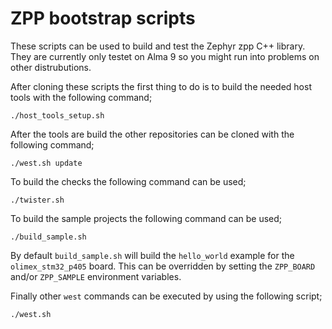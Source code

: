 # ZPP bootstrap scripts

These scripts can be used to build and test the Zephyr zpp C++ library. They
are currently only testet on Alma 9 so you might run into problems on other
distrubutions.

After cloning these scripts the first thing to do is to build the needed
host tools with the following command;

```
./host_tools_setup.sh
```

After the tools are build the other repositories can be cloned with the
following command;

```
./west.sh update
```

To build the checks the following command can be used;

```
./twister.sh
```

To build the sample projects the following command can be used;

```
./build_sample.sh
```

By default `build_sample.sh` will build the `hello_world` example for the
`olimex_stm32_p405` board. This can be overridden by setting the `ZPP_BOARD`
and/or `ZPP_SAMPLE` environment variables.


Finally other `west` commands can be executed by using the following script;

```
./west.sh
```

